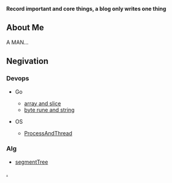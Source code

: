 **Record important and core things, a blog only writes one thing**


## About Me

A MAN...



## Negivation


### Devops

- Go
  - [array and slice](Devops/Go/arrayAndSlice/arrayAndSlices.html)
  - [byte rune and string](Devops/Go/stringByteAndRune/stringByteAndRune.html)

- OS
  - [ProcessAndThread](Devops/OS/processAndThread/basical.html)


### Alg

- [segmentTree](Alg/SegmentTree/segmentTree.html)




[.](StartABussness/index.md)

